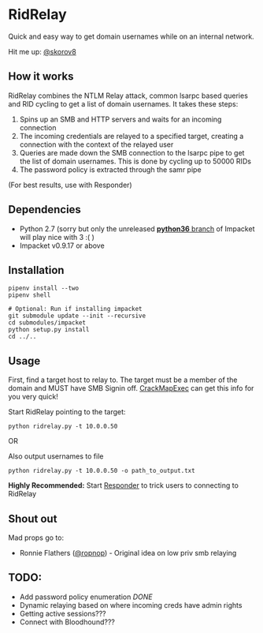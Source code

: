 # RidRelay
Quick and easy way to get domain usernames while on an internal network.

Hit me up: [@skorov8](https://twitter.com/skorov8)

## How it works
RidRelay combines the NTLM Relay attack, common lsarpc based queries and RID cycling to get a list of domain usernames. It takes these steps:
1. Spins up an SMB and HTTP servers and waits for an incoming connection
2. The incoming credentials are relayed to a specified target, creating a connection with the context of the relayed user
3. Queries are made down the SMB connection to the lsarpc pipe to get the list of domain usernames. This is done by cycling up to 50000 RIDs
4. The password policy is extracted through the samr pipe

(For best results, use with Responder)

## Dependencies
* Python 2.7 (sorry but only the unreleased [__python36__ branch](https://github.com/SecureAuthCorp/impacket/tree/python36) of Impacket will play nice with 3 :( )
* Impacket v0.9.17 or above

## Installation
```
pipenv install --two
pipenv shell

# Optional: Run if installing impacket
git submodule update --init --recursive
cd submodules/impacket
python setup.py install
cd ../..
```

## Usage
First, find a target host to relay to. The target must be a member of the domain and MUST have SMB Signin off. [CrackMapExec](https://github.com/byt3bl33d3r/CrackMapExec) can get this info for you very quick!

Start RidRelay pointing to the target:
```
python ridrelay.py -t 10.0.0.50
```
OR

Also output usernames to file
```
python ridrelay.py -t 10.0.0.50 -o path_to_output.txt
```

**Highly Recommended:** Start [Responder](https://github.com/SpiderLabs/Responder) to trick users to connecting to RidRelay

## Shout out
Mad props go to:
* Ronnie Flathers ([@ropnop](https://twitter.com/ropnop)) - Original idea on low priv smb relaying

## TODO:
* Add password policy enumeration *DONE*
* Dynamic relaying based on where incoming creds have admin rights
* Getting active sessions???
* Connect with Bloodhound???
